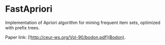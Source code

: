# FastApriori
Implementation of Apriori algorithm for mining frequent item sets, optimized with prefix trees.

Paper link: [!http://ceur-ws.org/Vol-90/bodon.pdf](Bodon).
